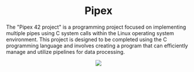 <h1 align="center">
	Pipex
</h1>

The "Pipex 42 project" is a programming project focused on implementing multiple pipes using C system calls within the Linux operating system environment. This project is designed to be completed using the C programming language and involves creating a program that can efficiently manage and utilize pipelines for data processing.

<div align="center">
 <img src="https://images.ctfassets.net/qv0hcw26u3ts/1hTFD5JbxRO9Z8WmwI8dIn/72028ab54271595e435d0553e26f8ef2/Screen_Shot_2021-01-16_at_17.34.27.png](https://ostechnix.com/wp-content/uploads/2021/08/HereDoc-Syntax-Graphical-Illustration.png)https://ostechnix.com/wp-content/uploads/2021/08/HereDoc-Syntax-Graphical-Illustration.png">
</div>

